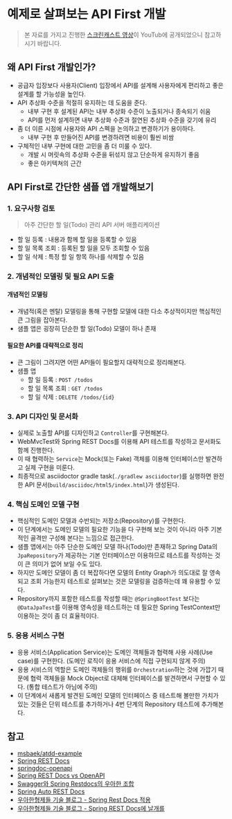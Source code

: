 # 예제로 살펴보는 API First 개발

> 본 자료를 가지고 진행한 [스크린캐스트 영상](https://youtu.be/1sTYV1hbzVU)이 YouTub에 공개되었으니 참고하시기 바랍니다.

## 왜 API First 개발인가?

- 공급자 입장보다 사용자(Client) 입장에서 API를 설계해 사용자에게 편리하고 좋은 설계를 할 가능성을 높인다.
- API 추상화 수준을 적절히 유지하는 데 도움을 준다.
  - 내부 구현 후 설계된 API는 내부 추상화 수준이 노출되거나 종속되기 쉬움
  - API를 먼저 설계하면 내부 추상화 수준과 절연된 추상화 수준을 갖기에 유리
- 좀 더 이른 시점에 사용자와 API 스펙을 논의하고 변경하기가 용이하다.
  - 내부 구현 후 만들어진 API를 변경하려면 비용이 훨씬 비쌈
- 구체적인 내부 구현에 대한 고민을 좀 더 미룰 수 있다.
  - 개발 시 머릿속의 추상화 수준을 뒤섞지 않고 단순하게 유지하기 좋음
  - 좋은 아키텍쳐의 근간

## API First로 간단한 샘플 앱 개발해보기

### 1. 요구사항 검토

> 아주 간단한 할 일(Todo) 관리 API 서버 애플리케이션

- 할 일 등록 : 내용과 함께 할 일을 등록할 수 있음
- 할 일 목록 조회 : 등록된 할 일을 모두 조회할 수 있음
- 할 일 삭제 : 특정 할 일 항목 하나를 삭제할 수 있음

### 2. 개념적인 모델링 및 필요 API 도출

#### 개념적인 모델링

- 개념적(혹은 멘탈) 모델링을 통해 구현할 모델에 대한 다소 추상적이지만 핵심적인 큰 그림을 잡아본다.
- 샘플 앱은 굉장히 단순한 할 일(Todo) 모델이 하나 존재

#### 필요한 API를 대략적으로 정리

- 큰 그림이 그려지면 어떤 API들이 필요할지 대략적으로 정리해본다.
- 샘플 앱
  - 할 일 등록 : `POST /todos`
  - 할 일 목록 조회 : `GET /todos`
  - 할 일 삭제 : `DELETE /todos/{id}`

### 3. API 디자인 및 문서화

- 실제로 노출할 API를 디자인하고 `Controller`를 구현해본다.
- WebMvcTest와 Spring REST Docs를 이용해 API 테스트를 작성하고 문서화도 함께 진행한다.
- 이 때 협력하는 `Service`는 Mock(또는 Fake) 객체를 이용해 인터페이스만 발견하고 실제 구현을 미룬다.
- 최종적으로 asciidoctor gradle task(`./gradlew asciidoctor`)를 실행하면 완전한 API 문서(`build/asciidoc/html5/index.html`)가 생성된다.

### 4. 핵심 도메인 모델 구현

- 핵심적인 도메인 모델과 수반되는 저장소(Repository)를 구현한다.
- 이 단계에서는 도메인 모델의 필요한 기능을 다 구현해 보는 것이 아니라 아주 기본적인 골격만 구성해 본다는 느낌으로 접근한다.
- 샘플 앱에서는 아주 단순한 도메인 모델 하나(Todo)만 존재하고 Spring Data의 `JpaRepository`가 제공하는 기본 인터페이스만 이용하므로 테스트를 작성하는 것이 큰 의미가 없어 보일 수도 있다.
- 하지만 도메인 모델이 좀 더 복잡하다면 모델의 Entity Graph가 의도대로 잘 영속되고 조회 가능한지 테스트로 살펴보는 것은 모델링을 검증하는데 꽤 유용할 수 있다.
- Repository까지 포함한 테스트를 작성할 때는 `@SpringBootTest` 보다는 `@DataJpaTest`를 이용해 영속성을 테스트하는 데 필요한 Spring TestContext만 이용하는 것이 좀 더 효율적이다.

### 5. 응용 서비스 구현 

- 응용 서비스(Application Service)는 도메인 객체들과 협력해 사용 사례(Use case)를 구현한다. (도메인 로직이 응용 서비스에 직접 구현되지 않게 주의)
- 응용 서비스의 역할은 도메인 객체들의 행위를 `Orchestration`하는 것에 가깝기 때문에 협력 객체들을 Mock Object로 대체해 인터페이스를 발견하면서 구현할 수 있다. (통합 테스트가 아님에 주의)
- 이 단계에서 새롭게 발견된 도메인 모델의 인터페이스 중 테스트해 볼만한 가치가 있는 것들은 단위 테스트를 추가하거나 4번 단계의 Repository 테스트에 추가해본다.

## 참고

- [msbaek/atdd-example](https://github.com/msbaek/atdd-example)
- [Spring REST Docs](https://spring.io/projects/spring-restdocs)
- [springdoc-openapi](https://springdoc.org)
- [Spring REST Docs vs OpenAPI](https://www.baeldung.com/spring-rest-docs-vs-openapi)
- [Swagger와 Spring Restdocs의 우아한 조합](https://taetaetae.github.io/posts/a-combination-of-swagger-and-spring-restdocs/)
- [Spring Auto REST Docs](https://github.com/ScaCap/spring-auto-restdocs)
- [우아한형제들 기술 블로그 - Spring Rest Docs 적용](https://techblog.woowahan.com/2597/)
- [우아한형제들 기술 블로그 - Spring REST Docs에 날개를](https://techblog.woowahan.com/2678/)
